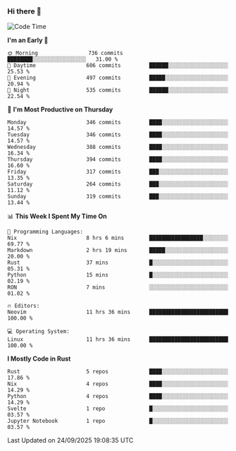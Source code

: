 ### Hi there 👋
<!--START_SECTION:waka-->
![Code Time](http://img.shields.io/badge/Code%20Time-771%20hrs%2016%20mins-blue)

**I'm an Early 🐤** 

```text
🌞 Morning                736 commits         ████████░░░░░░░░░░░░░░░░░   31.00 % 
🌆 Daytime                606 commits         ██████░░░░░░░░░░░░░░░░░░░   25.53 % 
🌃 Evening                497 commits         █████░░░░░░░░░░░░░░░░░░░░   20.94 % 
🌙 Night                  535 commits         ██████░░░░░░░░░░░░░░░░░░░   22.54 % 
```
📅 **I'm Most Productive on Thursday** 

```text
Monday                   346 commits         ████░░░░░░░░░░░░░░░░░░░░░   14.57 % 
Tuesday                  346 commits         ████░░░░░░░░░░░░░░░░░░░░░   14.57 % 
Wednesday                388 commits         ████░░░░░░░░░░░░░░░░░░░░░   16.34 % 
Thursday                 394 commits         ████░░░░░░░░░░░░░░░░░░░░░   16.60 % 
Friday                   317 commits         ███░░░░░░░░░░░░░░░░░░░░░░   13.35 % 
Saturday                 264 commits         ███░░░░░░░░░░░░░░░░░░░░░░   11.12 % 
Sunday                   319 commits         ███░░░░░░░░░░░░░░░░░░░░░░   13.44 % 
```


📊 **This Week I Spent My Time On** 

```text
💬 Programming Languages: 
Nix                      8 hrs 6 mins        █████████████████░░░░░░░░   69.77 % 
Markdown                 2 hrs 19 mins       █████░░░░░░░░░░░░░░░░░░░░   20.00 % 
Rust                     37 mins             █░░░░░░░░░░░░░░░░░░░░░░░░   05.31 % 
Python                   15 mins             █░░░░░░░░░░░░░░░░░░░░░░░░   02.19 % 
RON                      7 mins              ░░░░░░░░░░░░░░░░░░░░░░░░░   01.02 % 

🔥 Editors: 
Neovim                   11 hrs 36 mins      █████████████████████████   100.00 % 

💻 Operating System: 
Linux                    11 hrs 36 mins      █████████████████████████   100.00 % 
```

**I Mostly Code in Rust** 

```text
Rust                     5 repos             ████░░░░░░░░░░░░░░░░░░░░░   17.86 % 
Nix                      4 repos             ████░░░░░░░░░░░░░░░░░░░░░   14.29 % 
Python                   4 repos             ████░░░░░░░░░░░░░░░░░░░░░   14.29 % 
Svelte                   1 repo              █░░░░░░░░░░░░░░░░░░░░░░░░   03.57 % 
Jupyter Notebook         1 repo              █░░░░░░░░░░░░░░░░░░░░░░░░   03.57 % 
```




 Last Updated on 24/09/2025 19:08:35 UTC
<!--END_SECTION:waka-->

<!--
**YoganshSharma/YoganshSharma** is a ✨ _special_ ✨ repository because its `README.md` (this file) appears on your GitHub profile.

Here are some ideas to get you started:

- 🔭 I’m currently working on ...
- 🌱 I’m currently learning ...
- 👯 I’m looking to collaborate on ...
- 🤔 I’m looking for help with ...
- 💬 Ask me about ...
- 📫 How to reach me: ...
- 😄 Pronouns: ...
- ⚡ Fun fact: ...
-->
